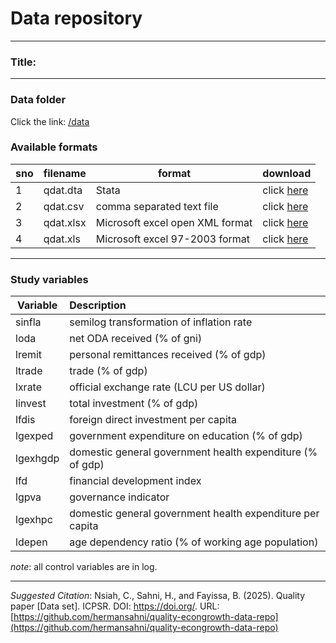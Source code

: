 # Data repository

***

### Title: 

***

### Data folder

Click the link: [/data](https://github.com/hermansahni/quality-econgrowth-data-repo/tree/e206e178f49ecd8053ad6b975bbfc083b2183dee/data)

### Available formats

| sno 	| filename 	| format                        	| download                                                                                                                                  	|
|-----	|----------	|-------------------------------	|-------------------------------------------------------------------------------------------------------------------------------------------	|
|  1   	| qdat.dta 	| Stata                          	| click [here](https://github.com/hermansahni/quality-econgrowth-data-repo/raw/e206e178f49ecd8053ad6b975bbfc083b2183dee/data/qdat.dta)         	|
|  2   	| qdat.csv 	| comma separated text file       	| click [here](https://github.com/hermansahni/quality-econgrowth-data-repo/raw/e206e178f49ecd8053ad6b975bbfc083b2183dee/data/qdat.csv)         	|
|  3   	| qdat.xlsx	| Microsoft excel open XML format  	| click [here](https://github.com/hermansahni/quality-econgrowth-data-repo/raw/e206e178f49ecd8053ad6b975bbfc083b2183dee/data/qdat.xlsx)        	|
|  4   	| qdat.xls 	| Microsoft excel 97-2003 format   	| click [here](https://github.com/hermansahni/quality-econgrowth-data-repo/raw/e206e178f49ecd8053ad6b975bbfc083b2183dee/data/qdat.xls)         	|


***

### Study variables



| Variable  	| Description                                               |
|-----------	|:----------------------------------------------------------|
| sinfla    	| semilog transformation of inflation rate                  |
| loda      	| net ODA received (% of gni)                               |
| lremit    	| personal remittances received (% of gdp)                  |
| ltrade    	| trade (% of gdp)                                          |
| lxrate    	| official exchange rate (LCU per US dollar)                |
| linvest   	| total investment (% of gdp)                               |
| lfdis     	| foreign direct investment per capita                      |
| lgexped   	| government expenditure on education (% of gdp)            |
| lgexhgdp  	| domestic general government health expenditure (% of gdp) |
| lfd       	| financial development index                               |
| lgpva     	| governance indicator                                      |
| lgexhpc   	| domestic general government health expenditure per capita |
| ldepen    	| age dependency ratio (% of working age population)        |


*note*: all control variables are in log.

***




*Suggested Citation*: Nsiah, C., Sahni, H., and Fayissa, B. (2025). Quality paper [Data set]. ICPSR. DOI: https://doi.org/. URL: [https://github.com/hermansahni/quality-econgrowth-data-repo](https://github.com/hermansahni/quality-econgrowth-data-repo)

